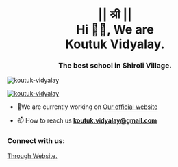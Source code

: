 <h1 align="center">|| श्री ||<br>Hi 👋🏻, We are<br>Koutuk Vidyalay.</h1>
<h3 align="center">The best school in Shiroli Village.</h3>

<p align="left"> <img src="https://komarev.com/ghpvc/?username=koutuk-vidyalay&label=Profile%20views&color=0e75b6&style=flat" alt="koutuk-vidyalay" /> </p>

<p align="left"> <a href="https://github.com/ryo-ma/github-profile-trophy"><img src="https://github-profile-trophy.vercel.app/?username=koutuk-vidyalay" alt="koutuk-vidyalay" /></a> </p>

- 🔭We are currently working on [Our official website](koutukvs.cf)

- 📫 How to reach us **koutuk.vidyalay@gmail.com**

<h3 align="left">Connect with us:</h3>
<p align="left"><a href="https://koutukvs.cf">Through Website.</a>
</p>


